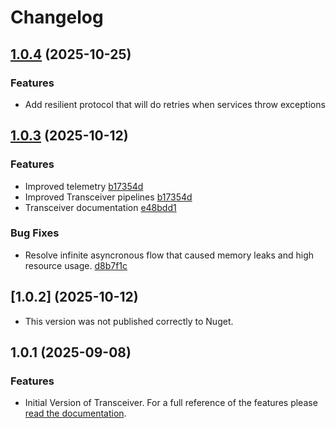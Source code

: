 # Changelog

## [1.0.4](https://github.com/glacorSoul/Transceiver/compare/1.0.3...1.0.4)  (2025-10-25)

### Features

* Add resilient protocol that will do retries when services throw exceptions

## [1.0.3](https://github.com/glacorSoul/Transceiver/compare/V1.0.1...1.0.3)  (2025-10-12)

### Features

* Improved telemetry [b17354d](https://github.com/glacorSoul/Transceiver/commit/b17354dace58f094aca6c3b5a85a72b80ceffa5b)
* Improved Transceiver pipelines [b17354d](https://github.com/glacorSoul/Transceiver/commit/b17354dace58f094aca6c3b5a85a72b80ceffa5b)
* Transceiver documentation [e48bdd1](https://github.com/glacorSoul/Transceiver/commit/e48bdd112e0c33542e41d301b4b077e005ab84a3)

### Bug Fixes

* Resolve infinite asyncronous flow that caused memory leaks and high resource usage. [d8b7f1c](https://github.com/glacorSoul/Transceiver/commit/d8b7f1cecabfa9dc755f57af585ccc453c4c8613)

## [1.0.2] (2025-10-12)

* This version was not published correctly to Nuget.

## 1.0.1 (2025-09-08)

### Features

* Initial Version of Transceiver. For a full reference of the features please [read the documentation](https://glacorsoul.github.io/Transceiver/guide/codeGen).
